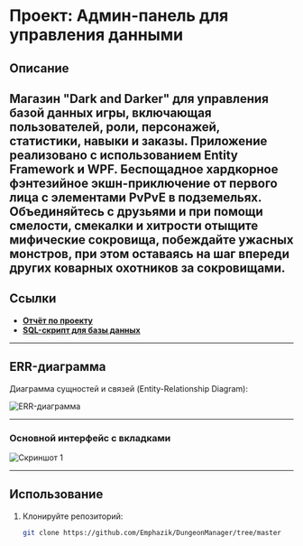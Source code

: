 # Проект: Админ-панель для управления данными

## Описание
Магазин "Dark and Darker" для управления базой данных игры, включающая пользователей, роли, персонажей, статистики, навыки и заказы. Приложение реализовано с использованием Entity Framework и WPF.
Беспощадное хардкорное фэнтезийное экшн-приключение от первого лица с элементами PvPvE в подземельях. Объединяйтесь с друзьями и при помощи смелости, смекалки и хитрости отыщите мифические сокровища, побеждайте ужасных монстров, при этом оставаясь на шаг впереди других коварных охотников за сокровищами.
---

## Ссылки

- **[Отчёт по проекту](https://github.com/Emphazik/report-link)**
- **[SQL-скрипт для базы данных](https://github.com/Emphazik/sql-script-link)**

---

## ERR-диаграмма
Диаграмма сущностей и связей (Entity-Relationship Diagram):

![ERR-диаграмма](https://github.com/user-attachments/assets/79dbf0aa-c791-49a2-87e2-14f07d2b2e59)

---

### Основной интерфейс с вкладками
![Скриншот 1](https://github.com/user-attachments/assets/d1fd1ef2-75a3-4edf-995c-5ae2822a9b35)

---

## Использование
1. Клонируйте репозиторий:
   ```bash
   git clone https://github.com/Emphazik/DungeonManager/tree/master
